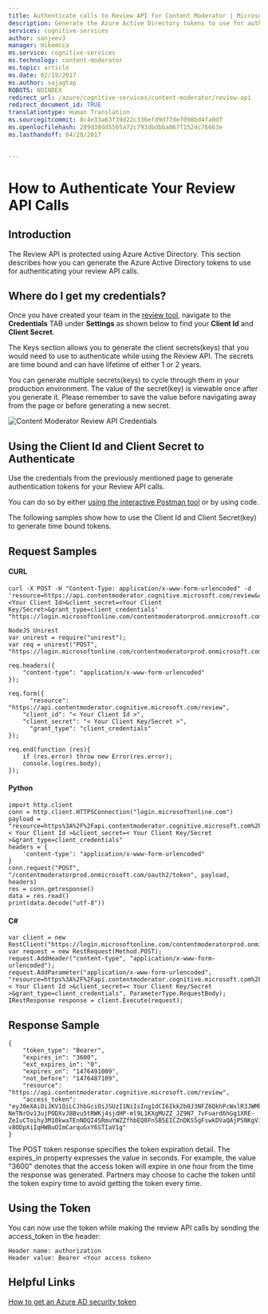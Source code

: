 ```yaml
---
title: Authenticate calls to Review API for Content Moderator | Microsoft Docs
description: Generate the Azure Active Directory tokens to use for authenticating Review API calls.
services: cognitive-services
author: sanjeev3
manager: mikemcca
ms.service: cognitive-services
ms.technology: content-moderator
ms.topic: article
ms.date: 02/19/2017
ms.author: sajagtap
ROBOTS: NOINDEX
redirect_url: /azure/cognitive-services/content-moderator/review-api
redirect_document_id: TRUE
translationtype: Human Translation
ms.sourcegitcommit: 8c4e33a63f39d22c336efd9d77def098bd4fa0df
ms.openlocfilehash: 289d38dd5505a72c793dbdbba067f1524c76663e
ms.lasthandoff: 04/20/2017


---
```


# <a name="how-to-authenticate-your-review-api-calls"></a>How to Authenticate Your Review API Calls

## <a name="introduction"></a>Introduction
The Review API is protected using Azure Active Directory. This section describes how you can generate the Azure Active Directory tokens to use for authenticating your review API calls.

## <a name="where-do-i-get-my-credentials"></a>Where do I get my credentials?
Once you have created your team in the [review tool](http://contentmoderator.cognitive.microsoft.com/ "Content Moderator Review Tool"), navigate to the **Credentials** TAB under **Settings** as shown below to find your **Client Id** and **Client Secret**.

The Keys section allows you to generate the client secrets(keys) that you would need to use to authenticate while using the Review API. The secrets are time bound and can have lifetime of either 1 or 2 years.

You can generate multiple secrets(keys) to cycle through them in your production environment. The value of the secret(key) is viewable once after you generate it. Please remember to save the value before navigating away from the page or before generating a new secret.

![Content Moderator Review API Credentials](images/Moderator-Review-API-Credentials.PNG)

## <a name="using-the-client-id-and-client-secret-to-authenticate"></a>Using the Client Id and Client Secret to Authenticate
Use the credentials from the previously mentioned page to generate authentication tokens for your Review API calls.

You can do so by either [using the interactive Postman tool](https://github.com/MicrosoftContentModerator/Docs/blob/master/UsingPostman.md) or by using code.

The following samples show how to use the Client Id and Client Secret(key) to generate time bound tokens.

## <a name="request-samples"></a>Request Samples

#### <a name="curl"></a>CURL
    curl -X POST -H "Content-Type: application/x-www-form-urlencoded" -d 'resource=https://api.contentmoderator.cognitive.microsoft.com/review&client_id=<Your Client Id>&client_secret=<Your Client Key/Secret>&grant_type=client_credentials' "https://login.microsoftonline.com/contentmoderatorprod.onmicrosoft.com/oauth2/token"

    NodeJS Unirest
    var unirest = require("unirest");
    var req = unirest("POST", "https://login.microsoftonline.com/contentmoderatorprod.onmicrosoft.com/oauth2/token");

    req.headers({
        "content-type": "application/x-www-form-urlencoded"
    });

    req.form({
          "resource": "https://api.contentmoderator.cognitive.microsoft.com/review",
        "client_id": "< Your Client Id >",
        "client_secret": "< Your Client Key/Secret >",
          "grant_type": "client_credentials"
    });

    req.end(function (res){
        if (res.error) throw new Error(res.error);
        console.log(res.body);
    });

#### <a name="python"></a>Python
    import http.client
    conn = http.client.HTTPSConnection("login.microsoftonline.com")
    payload = "resource=https%3A%2F%2Fapi.contentmoderator.cognitive.microsoft.com%2Freview&client_id=< Your Client Id >&client_secret=< Your Client Key/Secret >&grant_type=client_credentials"
    headers = {
        'content-type': "application/x-www-form-urlencoded"
    }
    conn.request("POST", "/contentmoderatorprod.onmicrosoft.com/oauth2/token", payload, headers)
    res = conn.getresponse()
    data = res.read()
    print(data.decode("utf-8"))

#### <a name="c"></a>C#
    var client = new RestClient("https://login.microsoftonline.com/contentmoderatorprod.onmicrosoft.com/oauth2/token");
    var request = new RestRequest(Method.POST);
    request.AddHeader("content-type", "application/x-www-form-urlencoded");
    request.AddParameter("application/x-www-form-urlencoded", "resource=https%3A%2F%2Fapi.contentmoderator.cognitive.microsoft.com%2Freview&client_id=< Your Client Id >&client_secret=< Your Client Key/Secret >&grant_type=client_credentials", ParameterType.RequestBody);
    IRestResponse response = client.Execute(request);

## <a name="response-sample"></a>Response Sample
    {
        "token_type": "Bearer",
        "expires_in": "3600",
        "ext_expires_in": "0",
        "expires_on": "1476491009",
        "not_before": "1476487109",
        "resource": "https://api.contentmoderator.cognitive.microsoft.com/review",
        "access_token": "eyJ0eXAiOiJKV1QiLCJhbGciOiJSUzI1NiIsIng1dCI6Ikk2b0J3NFZ6QkhPcWxlR3JWMkFKZEE1RW1YYyIsImtpZCI6Ikk2b0J3NFZ6QkhPcWxlR3JWMkFKZEE1RW1YYyJ9.eyJhdWQiOiJodHRwOi8vd2ItcmV2aWV3LXN2YyIsImlzcyI6Imh0dHBzOi8vc3RzLndpbmRvd3MubmV0LzdjNDZiZTcwLTkyZmItNDkzMS1hNzE5LWY0MWU4NmEwMGNlOS8iLCJpYXQiOjE0NzY0ODcxMDksIm5iZiI6MTQ3NjQ4NzEwOSwiZXhwIjoxNDc2NDkxMDA5LCJhcHBpZCI6IjIxMmQyODczLTFlZDEtNDRiNi1hNGFlLTQ1MWI4MjdmODZjZCIsImFwcGlkYWNyIjoiMSIsImlkcCI6Imh0dHBzOi8vc3RzLndpbmRvd3MubmV0LzdjNDZiZTcwLTkyZmItNDkzMS1hNzE5LWY0MWU4NmEwMGNlOS8iLCJ0aWQiOiI3YzQ2YmU3MC05MmZiLTQ5MzEtYTcxOS1mNDFlODZhMDBjZTkiLCJ2ZXIiOiIxLjAifQ.jiCrnPMWDT0Zq9NPNjlU02-NeTNrOv13ujPODXvJ8Bvu5tRWKj4sjdHP-ml9L1KXgMUZZ_JZ9N7_7vFuard6hGg1XRE-ZeIuCToihy3M10kwaTEnNDQI4SRmuYWZZfhbEQ8FnSB5EICZnDKS5gFswkDVaQAjPSNKgV12fjIocqTxPvUpbDLYr8SPWcYuUitj803CPIpK9necLH7Fuh1Un2N_KJ9lPxvG5pbQRdUY4BIuKhuPOyFWx0_aAOSUZQx7xGOsL9VXKWg74elYOxcXL2gbqIEy1CA_tRyKhB_pJhB_4UcWpAEeP-v8ODpXiIqHWBuOImCarquGxY6STIaV1g"
    }

The POST token response specifies the token expiration detail. The expires_in property expresses the value in seconds. For example, the value "3600" denotes that the access token will expire in one hour from the time the response was generated. Partners may choose to cache the token until the token expiry time to avoid getting the token every time.

## <a name="using-the-token"></a>Using the Token
You can now use the token while making the review API calls by sending the access_token in the header:

    Header name: authorization
    Header value: Bearer <Your access token>

## <a name="helpful-links"></a>Helpful Links
[How to get an Azure AD security token](https://msdn.microsoft.com/en-us/library/partnercenter/dn974935.aspx "How to get an Azure AD token")

